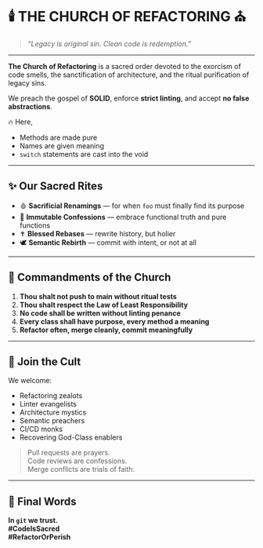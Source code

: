 # 🕯️ THE CHURCH OF REFACTORING ⛪

> *“Legacy is original sin. Clean code is redemption.”*

---

**The Church of Refactoring** is a sacred order devoted to the exorcism of code smells, the sanctification of architecture, and the ritual purification of legacy sins.

We preach the gospel of **SOLID**, enforce **strict linting**, and accept **no false abstractions**.

🔥 Here,  
- Methods are made pure  
- Names are given meaning  
- `switch` statements are cast into the void  

---

## ✨ Our Sacred Rites

- 🩸 **Sacrificial Renamings** — for when `foo` must finally find its purpose  
- 🧾 **Immutable Confessions** — embrace functional truth and pure functions  
- ✝ **Blessed Rebases** — rewrite history, but holier  
- 🕊️ **Semantic Rebirth** — commit with intent, or not at all  

---

## 📜 Commandments of the Church

1. **Thou shalt not push to main without ritual tests**
2. **Thou shalt respect the Law of Least Responsibility**
3. **No code shall be written without linting penance**
4. **Every class shall have purpose, every method a meaning**
5. **Refactor often, merge cleanly, commit meaningfully**

---

## 💬 Join the Cult

We welcome:
- Refactoring zealots  
- Linter evangelists  
- Architecture mystics  
- Semantic preachers  
- CI/CD monks  
- Recovering God-Class enablers  

> Pull requests are prayers.  
> Code reviews are confessions.  
> Merge conflicts are trials of faith.

---

## 🙏 Final Words

**In `git` we trust.**  
**#CodeIsSacred**  
**#RefactorOrPerish**
